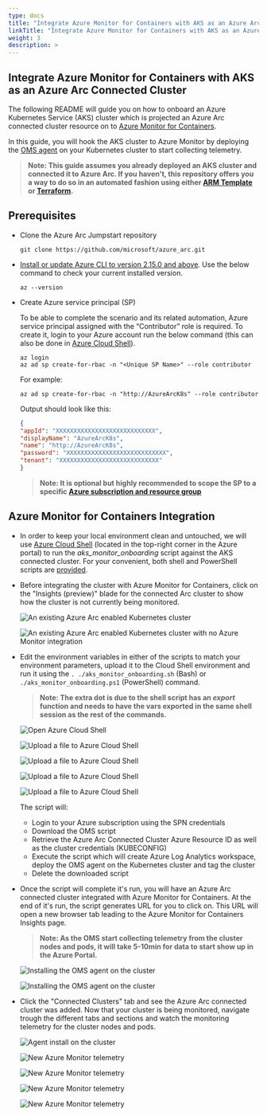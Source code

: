 ```yaml
---
type: docs
title: "Integrate Azure Monitor for Containers with AKS as an Azure Arc Connected Cluster"
linkTitle: "Integrate Azure Monitor for Containers with AKS as an Azure Arc Connected Cluster"
weight: 3
description: >
---
```


## Integrate Azure Monitor for Containers with AKS as an Azure Arc Connected Cluster

The following README will guide you on how to onboard an Azure Kubernetes Service (AKS) cluster which is projected an Azure Arc connected cluster resource on to [Azure Monitor for Containers](https://docs.microsoft.com/en-us/azure/azure-monitor/insights/container-insights-overview).

In this guide, you will hook the AKS cluster to Azure Monitor by deploying the [OMS agent](https://docs.microsoft.com/en-us/azure/azure-monitor/platform/log-analytics-agent) on your Kubernetes cluster to start collecting telemetry.  

> **Note: This guide assumes you already deployed an AKS cluster and connected it to Azure Arc. If you haven't, this repository offers you a way to do so in an automated fashion using either [ARM Template](https://azurearcjumpstart.io/azure_arc_jumpstart/azure_arc_k8s/aks/aks_arm_template/) or [Terraform](https://azurearcjumpstart.io/azure_arc_jumpstart/azure_arc_k8s/aks/aks_terraform/).**

## Prerequisites

* Clone the Azure Arc Jumpstart repository

    ```shell
    git clone https://github.com/microsoft/azure_arc.git
    ```

* [Install or update Azure CLI to version 2.15.0 and above](https://docs.microsoft.com/en-us/cli/azure/install-azure-cli?view=azure-cli-latest). Use the below command to check your current installed version.

  ```shell
  az --version
  ```

* Create Azure service principal (SP)

    To be able to complete the scenario and its related automation, Azure service principal assigned with the “Contributor” role is required. To create it, login to your Azure account run the below command (this can also be done in [Azure Cloud Shell](https://shell.azure.com/)).

    ```shell
    az login
    az ad sp create-for-rbac -n "<Unique SP Name>" --role contributor
    ```

    For example:

    ```shell
    az ad sp create-for-rbac -n "http://AzureArcK8s" --role contributor
    ```

    Output should look like this:

    ```json
    {
    "appId": "XXXXXXXXXXXXXXXXXXXXXXXXXXXX",
    "displayName": "AzureArcK8s",
    "name": "http://AzureArcK8s",
    "password": "XXXXXXXXXXXXXXXXXXXXXXXXXXXX",
    "tenant": "XXXXXXXXXXXXXXXXXXXXXXXXXXXX"
    }
    ```

    > **Note: It is optional but highly recommended to scope the SP to a specific [Azure subscription and resource group](https://docs.microsoft.com/en-us/cli/azure/ad/sp?view=azure-cli-latest)**

## Azure Monitor for Containers Integration

* In order to keep your local environment clean and untouched, we will use [Azure Cloud Shell](https://docs.microsoft.com/en-us/azure/cloud-shell/overview) (located in the top-right corner in the Azure portal) to run the *aks_monitor_onboarding* script against the AKS connected cluster. For your convenient, both shell and PowerShell scripts are [provided](https://github.com/microsoft/azure_arc/tree/main/azure_arc_k8s_jumpstart/aks/azure_monitor).

* Before integrating the cluster with Azure Monitor for Containers, click on the "Insights (preview)" blade for the connected Arc cluster to show how the cluster is not currently being monitored.

    ![An existing Azure Arc enabled Kubernetes cluster](./01.png)

    ![An existing Azure Arc enabled Kubernetes cluster with no Azure Monitor integration](./02.png)

* Edit the environment variables in either of the scripts to match your environment parameters, upload it to the Cloud Shell environment and run it using the ```. ./aks_monitor_onboarding.sh``` (Bash) or ```./aks_monitor_onboarding.ps1``` (PowerShell) command.

    > **Note: The extra dot is due to the shell script has an *export* function and needs to have the vars exported in the same shell session as the rest of the commands.**

    ![Open Azure Cloud Shell](./03.png)

    ![Upload a file to Azure Cloud Shell](./04.png)

    ![Upload a file to Azure Cloud Shell](./05.png)

    ![Upload a file to Azure Cloud Shell](./06.png)

    ![Upload a file to Azure Cloud Shell](./07.png)

    The script will:

  * Login to your Azure subscription using the SPN credentials
  * Download the OMS script
  * Retrieve the Azure Arc Connected Cluster Azure Resource ID as well as the cluster credentials (KUBECONFIG)
  * Execute the script which will create Azure Log Analytics workspace, deploy the OMS agent on the Kubernetes cluster and tag the cluster
  * Delete the downloaded script

* Once the script will complete it's run, you will have an Azure Arc connected cluster integrated with Azure Monitor for Containers. At the end of it's run, the script generates URL for you to click on. This URL will open a new browser tab leading to the Azure Monitor for Containers Insights page.

    > **Note: As the OMS start collecting telemetry from the cluster nodes and pods, it will take 5-10min for data to start show up in the Azure Portal.**

    ![Installing the OMS agent on the cluster](./08.png)

    ![Installing the OMS agent on the cluster](./09.png)

* Click the "Connected Clusters" tab and see the Azure Arc connected cluster was added. Now that your cluster is being monitored, navigate trough the different tabs and sections and watch the monitoring telemetry for the cluster nodes and pods.  

    ![Agent install on the cluster](./10.png)

    ![New Azure Monitor telemetry](./11.png)

    ![New Azure Monitor telemetry](./12.png)

    ![New Azure Monitor telemetry](./13.png)

    ![New Azure Monitor telemetry](./14.png)
